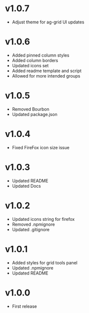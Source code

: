 # v1.0.7
* Adjust theme for ag-grid UI updates

# v1.0.6
* Added pinned column styles
* Added column borders
* Updated icons set
* Added readme template and script
* Allowed for more intended groups

# v1.0.5
* Removed Bourbon
* Updated package.json

# v1.0.4
* Fixed FireFox icon size issue

# v1.0.3
* Updated README
* Updated Docs

# v1.0.2

* Updated icons string for firefox
* Removed .npmignore
* Updated .gitignore

# v1.0.1

* Added styles for grid tools panel
* Updated .npmignore
* Updated README

# v1.0.0

* First release
